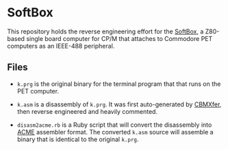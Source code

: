 # SoftBox

This repository holds the reverse engineering effort for the
[SoftBox](http://mikenaberezny.com/hardware/pet-cbm/sse-softbox-z80-computer/),
a Z80-based single board computer for CP/M that attaches to
Commodore PET computers as an IEEE-488 peripheral.

## Files

 - `k.prg` is the original binary for the terminal program that
   that runs on the PET computer.

 - `k.asm` is a disassembly of `k.prg`.  It was first auto-generated by
   [CBMXfer](http://www.6502.org/users/sjgray/software/cbmxfer/cbmxfer.html),
   then reverse engineered and heavily commented.

 - `disasm2acme.rb` is a Ruby script that will convert the disassembly
   into [ACME](http://www.esw-heim.tu-clausthal.de/~marco/smorbrod/acme/)
   assembler format.  The converted `k.asm` source will assemble a binary
   that is identical to the original `k.prg`.
